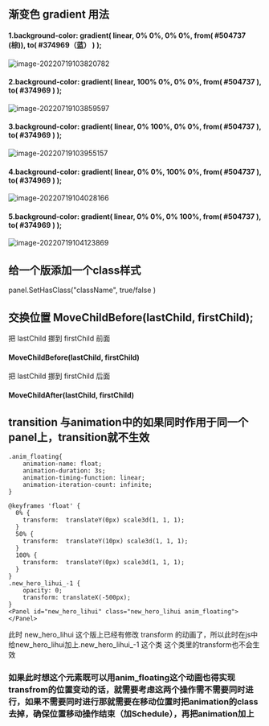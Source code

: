 ## 渐变色 gradient 用法

#### 1.background-color: gradient( linear, 0% 0%, 0% 0%, from( #504737 (棕)), to( #374969（蓝） ) );

![image-20220719103820782](C:\Users\小新\AppData\Roaming\Typora\typora-user-images\image-20220719103820782.png)

#### 2.background-color: gradient( linear, 100% 0%, 0% 0%, from( #504737 ), to( #374969 ) );

![image-20220719103859597](C:\Users\小新\AppData\Roaming\Typora\typora-user-images\image-20220719103859597.png)

#### 3.background-color: gradient( linear, 0% 100%, 0% 0%, from( #504737 ), to( #374969 ) );

![image-20220719103955157](C:\Users\小新\AppData\Roaming\Typora\typora-user-images\image-20220719103955157.png)

#### 4.background-color: gradient( linear, 0% 0%, 100% 0%, from( #504737 ), to( #374969 ) );

![image-20220719104028166](C:\Users\小新\AppData\Roaming\Typora\typora-user-images\image-20220719104028166.png)

#### 5.background-color: gradient( linear, 0% 0%, 0% 100%, from( #504737 ), to( #374969 ) );

![image-20220719104123869](C:\Users\小新\AppData\Roaming\Typora\typora-user-images\image-20220719104123869.png)

## 给一个版添加一个class样式

panel.SetHasClass("className", true/false )

## 交换位置 MoveChildBefore(lastChild, firstChild);

把 lastChild 挪到 firstChild 前面

#### MoveChildBefore(lastChild, firstChild)

把 lastChild 挪到 firstChild 后面

#### MoveChildAfter(lastChild, firstChild)

## transition 与animation中的如果同时作用于同一个panel上，transition就不生效

```
.anim_floating{
	animation-name: float;
  	animation-duration: 3s;
  	animation-timing-function: linear;
  	animation-iteration-count: infinite; 
}

@keyframes 'float' {
  0% {
    transform:  translateY(0px) scale3d(1, 1, 1);
  }
  50% {
    transform:  translateY(10px) scale3d(1, 1, 1);
  }
  100% {
    transform:  translateY(0px) scale3d(1, 1, 1);
  }
}
.new_hero_lihui_-1 {
	opacity: 0;
	transform: translateX(-500px);
}
<Panel id="new_hero_lihui" class="new_hero_lihui anim_floating">
</Panel>
```

此时 new_hero_lihui 这个版上已经有修改 transform 的动画了，所以此时在js中给new_hero_lihui加上.new_hero_lihui_-1 这个类
这个类里的transform也不会生效

### 如果此时想这个元素既可以用anim_floating这个动画也得实现transfrom的位置变动的话，就需要考虑这两个操作需不需要同时进行，如果不需要同时进行那就需要在移动位置时把animation的class去掉，确保位置移动操作结束（加Schedule），再把animation加上